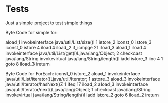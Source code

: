 # Tests
Just a simple project to test simple things

Byte Code for simple for:

aload_1
invokeinterface java/util/List/size()I 1
istore_2
iconst_0
istore_3
iconst_0
istore 4
iload 4
iload_2
if_icmpge 21
iload_3
aload_1
iload 4
invokeinterface java/util/List/get(I)Ljava/lang/Object; 2
checkcast java/lang/String
invokevirtual java/lang/String/length()I
iadd
istore_3
iinc 4 1
goto 8
iload_3
ireturn

Byte Code for ForEach:
iconst_0
istore_2
aload_1
invokeinterface java/util/List/iterator()Ljava/util/Iterator; 1
astore_3
aload_3
invokeinterface java/util/Iterator/hasNext()Z 1
ifeq 17
iload_2
aload_3
invokeinterface java/util/Iterator/next()Ljava/lang/Object; 1
checkcast java/lang/String
invokevirtual java/lang/String/length()I
iadd
istore_2
goto 6
iload_2
ireturn

